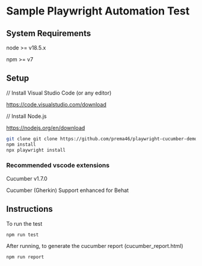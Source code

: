 # Sample Playwright Automation Test

## System Requirements

node >= v18.5.x

npm >= v7


## Setup

// Install Visual Studio Code (or any editor)

https://code.visualstudio.com/download


// Install Node.js

https://nodejs.org/en/download


```bash
git clone git clone https://github.com/prema46/playwright-cucumber-demoproject.git
npm install
npx playwright install
```

### Recommended vscode extensions

Cucumber v1.7.0

Cucumber (Gherkin) Support enhanced for Behat


## Instructions
To run the test
```bash
npm run test
```

After running, to generate the cucumber report (cucumber_report.html)
```bash
npm run report
```

